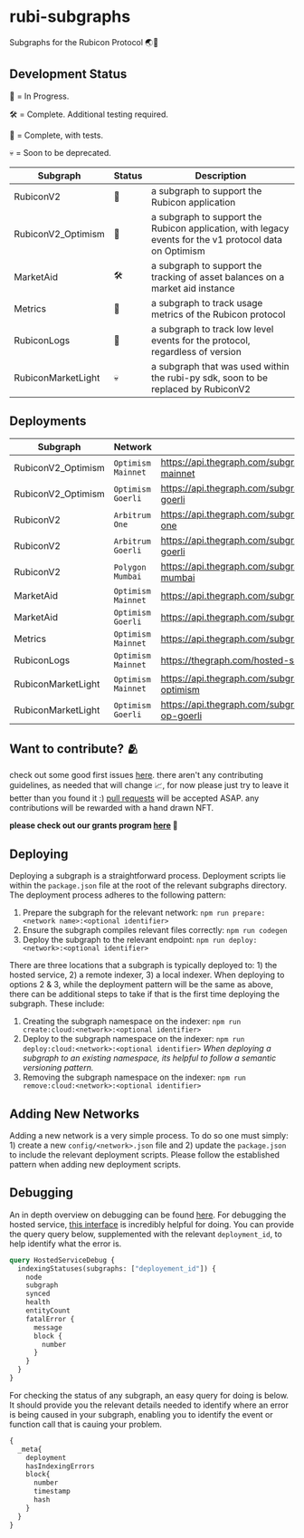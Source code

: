 # rubi-subgraphs
Subgraphs for the Rubicon Protocol 🌏📖

## Development Status
🔨 = In Progress.

🛠️ = Complete. Additional testing required. 

🦖 = Complete, with tests. 

💀 = Soon to be deprecated.

| Subgraph            | Status | Description                                                                                             |
|---------------------|--------|---------------------------------------------------------------------------------------------------------|
| RubiconV2           |   🦖   | a subgraph to support the Rubicon application                                                           |
| RubiconV2_Optimism  |   🦖   | a subgraph to support the Rubicon application, with legacy events for the v1 protocol data on Optimism  |
| MarketAid           |   🛠️   | a subgraph to support the tracking of asset balances on a market aid instance                           |
| Metrics             |   🔨   | a subgraph to track usage metrics of the Rubicon protocol                                               |
| RubiconLogs         |   🔨   | a subgraph to track low level events for the protocol, regardless of version                            |
| RubiconMarketLight  |   💀   | a subgraph that was used within the rubi-py sdk, soon to be replaced by RubiconV2                       |

## Deployments
| Subgraph            | Network             | Endpoint                                                                                          |
|---------------------|---------------------|---------------------------------------------------------------------------------------------------|
| RubiconV2_Optimism  | `Optimism Mainnet`  | https://api.thegraph.com/subgraphs/name/denverbaumgartner/rubiconv2-optimism-mainnet              |
| RubiconV2_Optimism  | `Optimism Goerli`   | https://api.thegraph.com/subgraphs/name/denverbaumgartner/rubiconv2-optimism-goerli               |
| RubiconV2           | `Arbitrum One`      | https://api.thegraph.com/subgraphs/name/denverbaumgartner/rubiconv2-arbitrum-one                  |
| RubiconV2           | `Arbitrum Goerli`   | https://api.thegraph.com/subgraphs/name/denverbaumgartner/rubiconv2-arbitrum-goerli               |
| RubiconV2           | `Polygon Mumbai`    | https://api.thegraph.com/subgraphs/name/denverbaumgartner/rubiconv2-polygon-mumbai                |
| MarketAid           | `Optimism Mainnet`  | https://api.thegraph.com/subgraphs/name/denverbaumgartner/optimismmarketaid                       |
| MarketAid           | `Optimism Goerli`   | https://api.thegraph.com/subgraphs/name/denverbaumgartner/optimismgoerlimarketaid                 |
| Metrics             | `Optimism Mainnet`  | https://api.thegraph.com/subgraphs/name/denverbaumgartner/rubiconmetricsoptimism                  |
| RubiconLogs         | `Optimism Mainnet`  | https://thegraph.com/hosted-service/subgraph/denverbaumgartner/bathtokenlogs                      |
| RubiconMarketLight  | `Optimism Mainnet`  | https://api.thegraph.com/subgraphs/name/denverbaumgartner/rubiconmarket-light-optimism            |
| RubiconMarketLight  | `Optimism Goerli`   | https://api.thegraph.com/subgraphs/name/denverbaumgartner/rubiconmarket-light-op-goerli           |

## Want to contribute? 🫂
check out some good first issues [here](https://github.com/RubiconDeFi/rubi-subgraphs/contribute). there aren't any contributing guidelines, as needed that will change 📈, for now please just try to leave it better than you found it :) [pull requests](https://docs.github.com/en/pull-requests/collaborating-with-pull-requests/proposing-changes-to-your-work-with-pull-requests/creating-a-pull-request) will be accepted ASAP. any contributions will be rewarded 
with a hand drawn NFT. 

**please check out our grants program [here](https://forum.rubicon.finance/c/grants/9) 🚀**

## Deploying
Deploying a subgraph is a straightforward process. Deployment scripts lie within the `package.json` file at the root of the relevant subgraphs directory. The deployment process adheres to the following pattern: 

1. Prepare the subgraph for the relevant network: `npm run prepare:<network name>:<optional identifier>`
2. Ensure the subgraph compiles relevant files correctly: `npm run codegen`
3. Deploy the subgraph to the relevant endpoint: `npm run deploy:<network>:<optional identifier>`

There are three locations that a subgraph is typically deployed to: 1) the hosted service, 2) a remote indexer, 3) a local indexer. When deploying to options 2 & 3, while the deployment pattern will be the same as above, there can be additional steps to take if that is the first time deploying the subgraph. These include: 



1. Creating the subgraph namespace on the indexer: `npm run create:cloud:<network>:<optional identifier>`
2. Deploy to the subgraph namespace on the indexer: `npm run deploy:cloud:<network>:<optional identifier>` *When deploying a subgraph to an existing namespace, its helpful to follow a semantic versioning pattern.*
3. Removing the subgraph namespace on the indexer: `npm run remove:cloud:<network>:<optional identifier>`

## Adding New Networks

Adding a new network is a very simple process. To do so one must simply: 1) create a new `config/<network>.json` file and 2) update the `package.json` to include the relevant deployment scripts. Please follow the established pattern when adding new deployment scripts. 

## Debugging

An in depth overview on debugging can be found [here](https://thegraph.com/docs/en/cookbook/subgraph-debug-forking/). For debugging the hosted service, [this interface](https://cloud.hasura.io/public/graphiql?endpoint=https%3A%2F%2Fapi.thegraph.com%2Findex-node%2Fgraphql) is incredibly helpful for doing. You can provide the query query below, supplemented with the relevant `deployment_id`, to help identify what the error is. 

```graphQL
query HostedServiceDebug {
  indexingStatuses(subgraphs: ["deployement_id"]) {
    node
    subgraph
    synced
    health
    entityCount
    fatalError {
      message
      block {
        number
      }
    }
  }
}
```

For checking the status of any subgraph, an easy query for doing is below. It should provide you the relevant details needed to identify where an error is being caused in your subgraph, enabling you to identify the event or function call that is cauing your problem. 

```graphQL
{
  _meta{
    deployment
    hasIndexingErrors
    block{
      number
      timestamp
      hash
    }
  }
}
```